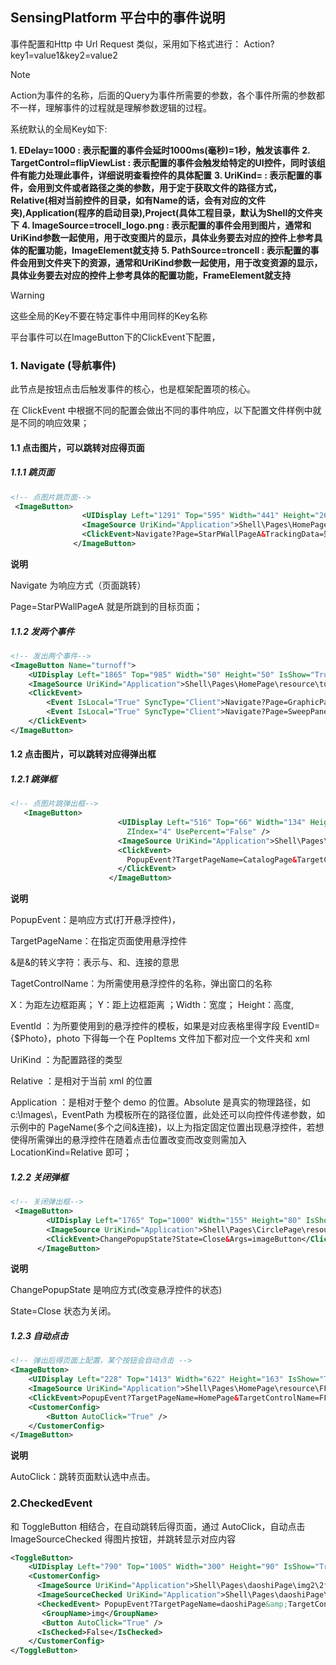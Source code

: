 ## SensingPlatform 平台中的事件说明

事件配置和Http 中 Url Request 类似，采用如下格式进行：
Action?key1=value1&key2=value2
> [!NOTE]
> Action为事件的名称，后面的Query为事件所需要的参数，各个事件所需的参数都不一样，理解事件的过程就是理解参数逻辑的过程。

系统默认的全局Key如下:

**1. EDelay=1000 : 表示配置的事件会延时1000ms(毫秒)=1秒，触发该事件** 
**2. TargetControl=flipViewList : 表示配置的事件会触发给特定的UI控件，同时该组件有能力处理此事件，详细说明查看控件的具体配置** 
**3. UriKind= : 表示配置的事件，会用到文件或者路径之类的参数，用于定于获取文件的路径方式，Relative(相对当前控件的目录，如有Name的话，会有对应的文件夹),Application(程序的启动目录),Project(具体工程目录，默认为Shell的文件夹下** 
**4. ImageSource=trocell_logo.png : 表示配置的事件会用到图片，通常和UriKind参数一起使用，用于改变图片的显示，具体业务要去对应的控件上参考具体的配置功能，ImageElement就支持** 
**5. PathSource=troncell : 表示配置的事件会用到文件夹下的资源，通常和UriKind参数一起使用，用于改变资源的显示，具体业务要去对应的控件上参考具体的配置功能，FrameElement就支持** 

> [!WARNING]
> 这些全局的Key不要在特定事件中用同样的Key名称

平台事件可以在ImageButton下的ClickEvent下配置，

### 1. Navigate (导航事件)

此节点是按钮点击后触发事件的核心，也是框架配置项的核心。

在 ClickEvent 中根据不同的配置会做出不同的事件响应，以下配置文件样例中就是不同的响应效果；

#### 1.1 点击图片，可以跳转对应得页面

##### 1.1.1 跳页面

```xml
<!-- 点图片跳页面-->
 <ImageButton>
                <UIDisplay Left="1291" Top="595" Width="441" Height="261" IsShow="True" ZIndex="1" UsePercent="False" />
                <ImageSource UriKind="Application">Shell\Pages\HomePage\resource\知识产权.png</ImageSource>
                <ClickEvent>Navigate?Page=StarPWallPageA&TrackingData=知识产权</ClickEvent>
              </ImageButton>
```

**说明**

Navigate 为响应方式（页面跳转）

Page=StarPWallPageA 就是所跳到的目标页面；


##### 1.1.2 发两个事件

```xml
<!-- 发出两个事件-->
<ImageButton Name="turnoff">
    <UIDisplay Left="1865" Top="985" Width="50" Height="50" IsShow="True"  ZIndex="10" UsePercent="False"/>
    <ImageSource UriKind="Application">Shell\Pages\HomePage\resource\turnoff.png</ImageSource>
    <ClickEvent>
        <Event IsLocal="True" SyncType="Client">Navigate?Page=GraphicPage</Event>
        <Event IsLocal="True" SyncType="Client">Navigate?Page=SweepPanelPage</Event>
    </ClickEvent>
</ImageButton>

```

#### 1.2 点击图片，可以跳转对应得弹出框

##### 1.2.1 跳弹框

```xml
<!-- 点图片跳弹出框-->
   <ImageButton>
                        <UIDisplay Left="516" Top="66" Width="134" Height="38" IsShow="True"
                          ZIndex="4" UsePercent="False" />
                        <ImageSource UriKind="Application">Shell\Pages\choutiPage\resource\more.png</ImageSource>
                        <ClickEvent>
                          PopupEvent?TargetPageName=CatalogPage&TargetControlName=MorePop&X=0&Y=0&Height=1080&Width=1920&EventID=More&UriKind=Application&EventPath=Shell\Pages\CatalogPage\PopItems&ThingId={$Id}&Id={$Id}
                        </ClickEvent>
                      </ImageButton>
```

**说明**

PopupEvent：是响应方式(打开悬浮控件)，

TargetPageName：在指定页面使用悬浮控件

&amp;是&的转义字符：表示与、和、连接的意思

TagetControlName：为所需使用悬浮控件的名称，弹出窗口的名称

X：为距左边框距离； Y：距上边框距离 ；Width：宽度； Height：高度,

EventId ：为所要使用到的悬浮控件的模板，如果是对应表格里得字段 EventID={$Photo}，photo 下得每一个在 PopItems 文件加下都对应一个文件夹和 xml

UriKind ：为配置路径的类型

Relative ：是相对于当前 xml 的位置

Application ：是相对于整个 demo 的位置。Absolute 是真实的物理路径，如 c:\Images\，EventPath 为模板所在的路径位置，此处还可以向控件传递参数，如示例中的 PageName(多个之间&amp;连接)，以上为指定固定位置出现悬浮控件，若想使得所需弹出的悬浮控件在随着点击位置改变而改变则需加入 LocationKind=Relative 即可；

##### 1.2.2 关闭弹框

```xml
<!-- 关闭弹出框-->
 <ImageButton>
        <UIDisplay Left="1765" Top="1000" Width="155" Height="80" IsShow="True" ZIndex="5" UsePercent="False" />
        <ImageSource UriKind="Application">Shell\Pages\CirclePage\resource\gohome.png</ImageSource>
        <ClickEvent>ChangePopupState?State=Close&Args=imageButton</ClickEvent>
      </ImageButton>
```

**说明**

ChangePopupState 是响应方式(改变悬浮控件的状态)

State=Close 状态为关闭。

##### 1.2.3 自动点击

```xml
<!-- 弹出后得页面上配置，某个按钮会自动点击 -->
<ImageButton>
    <UIDisplay Left="228" Top="1413" Width="622" Height="163" IsShow="True" ZIndex="2" UsePercent="False" />
    <ImageSource UriKind="Application">Shell\Pages\HomePage\resource\FFZQHD\HDSP\非法证券活动按钮1高亮.png</ImageSource>
    <ClickEvent>PopupEvent?TargetPageName=HomePage&TargetControlName=FFZQHDSPPop&X=0&Y=0&SP=A2.mp4&Height=1080&Width=1920&EventID=FFZQHDSPEvent1&UriKind=Application&EventPath=Shell\Pages\HomePage\PopItems</ClickEvent>
    <CustomerConfig>
        <Button AutoClick="True" />
    </CustomerConfig>
</ImageButton>
```

**说明**

AutoClick：跳转页面默认选中点击。

### 2.CheckedEvent

和 ToggleButton 相结合，在自动跳转后得页面，通过 AutoClick，自动点击 ImageSourceChecked 得图片按钮，并跳转显示对应内容

```xml
<ToggleButton>
    <UIDisplay Left="790" Top="1005" Width="300" Height="90" IsShow="True" ZIndex="4" UsePercent="False" />
    <CustomerConfig>
      <ImageSource UriKind="Application">Shell\Pages\daoshiPage\img2\2fh.png</ImageSource>
      <ImageSourceChecked UriKind="Application">Shell\Pages\daoshiPage\img2\2fb.png</ImageSourceChecked>
      <CheckedEvent> PopupEvent?TargetPageName=daoshiPage&amp;TargetControlName=erlou&amp;X=0&amp;Y=0&amp;Height=1080&amp;Width=1920&amp;EventID=erlou&amp;UriKind=Application&amp;EventPath=Shell\Pages\daoshiPage\PopItems</CheckedEvent>
       <GroupName>img</GroupName>
       <Button AutoClick="True" />
      <IsChecked>False</IsChecked>
    </CustomerConfig>
</ToggleButton>
```
